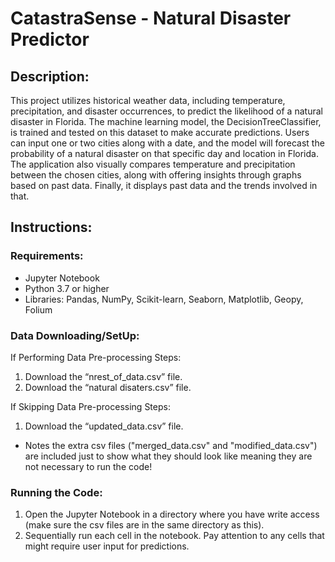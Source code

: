 # CatastraSense - Natural Disaster Predictor 

## Description:
This project utilizes historical weather data, including temperature, precipitation, and disaster occurrences, to predict the likelihood of a natural disaster in Florida. The machine learning model, the DecisionTreeClassifier, is trained and tested on this dataset to make accurate predictions. Users can input one or two cities along with a date, and the model will forecast the probability of a natural disaster on that specific day and location in Florida. The application also visually compares temperature and precipitation between the chosen cities, along with offering insights through graphs based on past data. Finally, it displays past data and the trends involved in that.


## Instructions:

### Requirements:

- Jupyter Notebook 
- Python 3.7 or higher 
- Libraries: Pandas, NumPy, Scikit-learn, Seaborn, Matplotlib, Geopy, Folium 

### Data Downloading/SetUp:

If Performing Data Pre-processing Steps:
1. Download the “nrest_of_data.csv” file.
2. Download the “natural disaters.csv” file.

If Skipping Data Pre-processing Steps:
1. Download the “updated_data.csv” file.

* Notes the extra csv files ("merged_data.csv" and "modified_data.csv") are included just to show what they should look like meaning they are not necessary to run the code!

### Running the Code:

1. Open the Jupyter Notebook in a directory where you have write access (make sure the csv files are in the same directory as this).
2. Sequentially run each cell in the notebook. Pay attention to any cells that might require user input for predictions.
